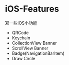 # iOS-Features
寫一些iOS小功能

* QRCode
* Keychain
* CollectionView Banner
* ScrollView Banner
* Badge(NavigationBarItem)
* Draw Circle
